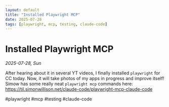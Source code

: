 ```yaml
---
layout: default
title: "Installed Playwright MCP"
date: 2025-07-28
tags: [playwright, mcp, testing, claude-code]
---
```


# Installed Playwright MCP

*2025-07-28, Sun*

After hearing about it in several YT videos, I finally installed `playwright` for CC today. Now, it will take photos of my apps in progress and improve itself!
Simow has some really neat `playwright mcp` commands here: https://til.simonwillison.net/claude-code/playwright-mcp-claude-code

#playwright #mcp #testing #claude-code